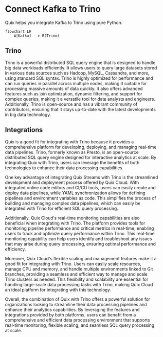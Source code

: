 # Connect Kafka to Trino

Quix helps you integrate Kafka to Trino using pure Python.

```mermaid
flowchart LR
    A[Kafka] --> B(Trino)
```

## Trino

Trino is a powerful distributed SQL query engine that is designed to handle big data workloads efficiently. It allows users to query large datasets stored in various data sources such as Hadoop, MySQL, Cassandra, and more, using standard SQL syntax. Trino is highly optimized for performance and can run queries in parallel across multiple nodes, making it suitable for processing massive amounts of data quickly. It also offers advanced features such as join optimization, dynamic filtering, and support for complex queries, making it a versatile tool for data analysts and engineers. Additionally, Trino is open-source and has a vibrant community of contributors, ensuring that it stays up-to-date with the latest developments in big data technology.

## Integrations

Quix is a good fit for integrating with Trino because it provides a comprehensive platform for developing, deploying, and managing real-time data pipelines. Trino, formerly known as Presto, is an open-source distributed SQL query engine designed for interactive analytics at scale. By integrating Quix with Trino, users can leverage the benefits of both technologies to enhance their data processing capabilities.

One key advantage of integrating Quix Streams with Trino is the streamlined development and deployment process offered by Quix Cloud. With integrated online code editors and CI/CD tools, users can easily create and deploy data pipelines, while YAML synchronization allows for defining pipelines and environment variables as code. This simplifies the process of building and managing complex data pipelines, which can easily be integrated with Trino for efficient SQL query processing.

Additionally, Quix Cloud's real-time monitoring capabilities are also beneficial when integrating with Trino. The platform provides tools for monitoring pipeline performance and critical metrics in real-time, enabling users to track and optimize query performance within Trino. This real-time monitoring capability can help users identify and troubleshoot any issues that may arise during query processing, ensuring optimal performance and efficiency.

Moreover, Quix Cloud's flexible scaling and management features make it a good fit for integrating with Trino. Users can easily scale resources, manage CPU and memory, and handle multiple environments linked to Git branches, providing a seamless and efficient way to manage and scale Trino clusters as needed. This flexibility and scalability are essential for handling large-scale data processing tasks with Trino, making Quix Cloud an ideal platform for integrating with this technology.

Overall, the combination of Quix with Trino offers a powerful solution for organizations looking to streamline their data processing pipelines and enhance their analytics capabilities. By leveraging the features and integrations provided by both platforms, users can benefit from a comprehensive and efficient data processing environment that supports real-time monitoring, flexible scaling, and seamless SQL query processing at scale.

